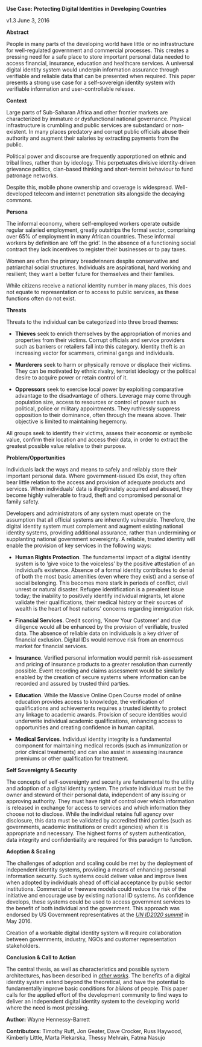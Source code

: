 **Use Case: Protecting Digital Identities in Developing Countries**

v1.3 June 3, 2016

**Abstract**

People in many parts of the developing world have little or no infrastructure for well-regulated government and commercial processes. This creates a pressing need for a safe place to store important personal data needed to access financial, insurance, education and healthcare services. A universal digital identity system would underpin information assurance through verifiable and reliable data that can be presented when required. This paper presents a strong use case for a self-sovereign identity system with verifiable information and user-controllable release.

**Context**

Large parts of Sub-Saharan Africa and other frontier markets are characterized by immature or dysfunctional national governance.  Physical infrastructure is crumbling and public services are substandard or non-existent. In many places predatory and corrupt public officials abuse their authority and augment their salaries by extracting payments from the public.  

Political power and discourse are frequently apporptioned on ethnic and tribal lines, rather than by ideology. This perpetuates divisive identity-driven grievance politics, clan-based thinking and short-termist behaviour to fund patronage networks.

Despite this, mobile phone ownership and coverage is widespread. Well-developed telecom and internet penetration sits alongside the decaying commons.

**Persona**

The informal economy, where self-employed workers operate outside regular salaried employment, greatly outstrips the formal sector, comprising over 65% of employment in many African countries. These informal workers by definition are ‘off the grid’. In the absence of a functioning social contract they lack incentives to register their businesses or to pay taxes. 

Women are often the primary breadwinners despite conservative and patriarchal social structures. Individuals are aspirational, hard working and resilient; they want a better future for themselves and their families. 

While citizens receive a national identity number in many places, this does not equate to representation or to access to public services, as these functions often do not exist.

**Threats**

Threats to the individual can be categorized into three broad themes:

-   **Thieves** seek to enrich themselves by the appropriation of monies and properties from their victims. Corrupt officials and service providers such as bankers or retailers fall into this category. Identity theft is an increasing vector for scammers, criminal gangs and individuals.

-   **Murderers** seek to harm or physically remove or displace their victims. They can be motivated by ethnic rivalry, terrorist ideology or the political desire to acquire power or retain control of it.

-   **Oppressors** seek to exercise local power by exploiting comparative advantage to the disadvantage of others. Leverage may come through population size, access to resources or control of power such as political, police or military appointments. They ruthlessly suppress opposition to their dominance, often through the means above. Their objective is limited to maintaining hegemony.

All groups seek to identify their victims, assess their economic or symbolic value, confirm their location and access their data, in order to extract the greatest possible value relative to their purpose.

**Problem/Opportunities**

Individuals lack the ways and means to safely and reliably store their important personal data. Where government-issued IDs exist, they often bear little relation to the access and provision of adequate products and services. When individuals’ data is illegitimately acquired and abused, they become highly vulnerable to fraud, theft and compromised personal or family safety.

Developers and administrators of any system must operate on the assumption that all official systems are inherently vulnerable. Therefore, the digital identity system must complement and augment existing national identity systems, providing additional assurance, rather than undermining or supplanting national government sovereignty. A reliable, trusted identity will enable the provision of key services in the following ways:

-   **Human Rights Protection**. The fundamental impact of a digital identity system is to ‘give voice to the voiceless’ by the positive attestation of an individual’s existence. Absence of a formal identity contributes to denial of both the most basic amenities (even where they exist) and a sense of social belonging. This becomes more stark in periods of conflict, civil unrest or natural disaster. Refugee identification is a prevalent issue today; the inability to positively identify individual migrants, let alone validate their qualifications, their medical history or their sources of wealth is the heart of host nations' concerns regarding immigration risk.

-   **Financial Services**. Credit scoring, ‘Know Your Customer’ and due diligence would all be enhanced by the provision of verifiable, trusted data. The absence of reliable data on individuals is a key driver of financial exclusion. Digital IDs would remove risk from an enormous market for financial services.

-   **Insurance**. Verified personal information would permit risk-assessment and pricing of insurance products to a greater resolution than currently possible. Event recording and claims assessment would be similarly enabled by the creation of secure systems where information can be recorded and assured by trusted third parties.

-   **Education**. While the Massive Online Open Course model of online education provides access to knowledge, the verification of qualifications and achievements requires a trusted identity to protect any linkage to academic awards. Provision of secure identities would underwrite individual academic qualifications, enhancing access to opportunities and creating confidence in human capital.

-   **Medical Services**. Individual identity integrity is a fundamental component for maintaining medical records (such as immunization or prior clinical treatments) and can also assist in assessing insurance premiums or other qualification for treatment.

**Self Sovereignty & Security**

The concepts of self-sovereignty and security are fundamental to the utility and adoption of a digital identity system. The private individual must be the owner and steward of their personal data, independent of any issuing or approving authority. They must have right of control over which information is released in exchange for access to services and which information they choose not to disclose. While the individual retains full agency over disclosure, this data must be validated by accredited third parties (such as governments, academic institutions or credit agencies) when it is appropriate and necessary. The highest forms of system authentication, data integrity and confidentiality are required for this paradigm to function.

**Adoption & Scaling**

The challenges of adoption and scaling could be met by the deployment of independent identity systems, providing a means of enhancing personal information security. Such systems could deliver value and improve lives when adopted by individuals ahead of official acceptance by public sector institutions. Commercial or freeware models could reduce the risk of the initiative and encourage use by existing national ID systems. As confidence develops, these systems could be used to access government services to the benefit of both individual and the government. This approach was endorsed by US Government representatives at the [*UN ID2020 summit*](http://www.id2020.org/un-summit-2016) in May 2016. 

Creation of a workable digital identity system will require collaboration between governments, industry, NGOs and customer representation stakeholders.

**Conclusion & Call to Action**

The central thesis, as well as characteristics and possible system architectures, has been described in [*other works*](https://github.com/WebOfTrustInfo/ID2020DesignWorkshop). The benefits of a digital identity system extend beyond the theoretical, and have the potential to fundamentally improve basic conditions for *billions* of people. This paper calls for the applied effort of the development community to find ways to deliver an independent digital identity system to the developing world where the need is most pressing.

**Author:** Wayne Hennessy-Barrett

<span id="h.gjdgxs" class="anchor"></span>**Contributors:** Timothy Ruff, Jon Geater, Dave Crocker, Russ Haywood, Kimberly Little, Marta Piekarska, Thessy Mehrain, Fatma Nasujo
